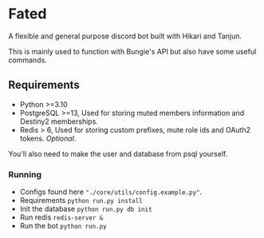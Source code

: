 # Fated
A flexible and general purpose discord bot built with Hikari and Tanjun.

This is mainly used to function with Bungie's API but also have some useful commands.

## Requirements
- Python >=3.10
- PostgreSQL >=13, Used for storing muted members information and Destiny2 memberships.
- Redis > 6, Used for storing custom prefixes, mute role ids and OAuth2 tokens. _Optional_.

You'll also need to make the user and database from psql yourself.

### Running
- Configs found here `"./core/utils/config.example.py"`.
- Requirements `python run.py install`
- Init the database `python run.py db init`
- Run redis `redis-server &`
- Run the bot `python run.py`
